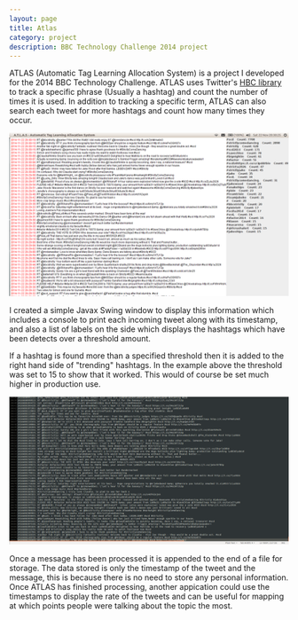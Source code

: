 ```yaml
---
layout: page
title: Atlas
category: project
description: BBC Technology Challenge 2014 project
---
```


ATLAS (Automatic Tag Learning Allocation System) is a project I developed for the 2014 BBC Technology Challenge. ATLAS uses Twitter's [HBC library](https://github.com/twitter/hbc) to track a specific phrase (Usually a hashtag) and count the number of times it is used. In addition to tracking a specific term, ATLAS can also search each tweet for more hashtags and count how many times they occur.

![ATLAS Console Window](/images/ATLAS-Console.png)

I created a simple Javax Swing window to display this information which includes a console to print each incoming tweet along with its timestamp, and also a list of labels on the side which displays the hashtags which have been detects over a threshold amount.

If a hashtag is found more than a specified threshold then it is added to the right hand side of "trending" hashtags. In the example above the threshold was set to 15 to show that it worked. This would of course be set much higher in production use.

![ATLAS Database File](/images/ATLAS-Database.png)

Once a message has been processed it is appended to the end of a file for storage. The data stored is only the timestamp of the tweet and the message, this is because there is no need to store any personal information.
Once ATLAS has finished processing, another appication could use the timestamps to display the rate of the tweets and can be useful for mapping at which points people were talking about the topic the most.
